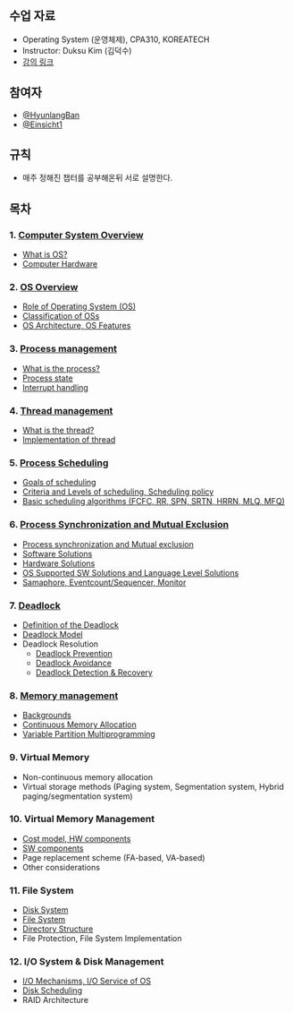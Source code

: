 ## 수업 자료
- Operating System (운영체제), CPA310, KOREATECH
- Instructor: Duksu Kim (김덕수)
- [강의 링크](https://www.youtube.com/playlist?list=PLBrGAFAIyf5rby7QylRc6JxU5lzQ9c4tN)

## 참여자
- [@HyunlangBan](https://github.com/HyunlangBan)
- [@Einsicht1](https://github.com/Einsicht1)

## 규칙
- 매주 정해진 챕터를 공부해온뒤 서로 설명한다.

## 목차
### 1. [Computer System Overview](L1_computer_System_Overview)
- [What is OS?](L1_computer_System_Overview/Computer_HW.md)
- [Computer Hardware](L1_computer_System_Overview/Computer_HW.md)

### 2. [OS Overview](L2_OS_Overview)
- [Role of Operating System (OS)](L2_OS_Overview/1_Role_of_Operating_System.md)
- [Classification of OSs](L2_OS_Overview/2_Classification_of_OS.md)
- [OS Architecture, OS Features](L2_OS_Overview/3_Architecture_Feature_of_OS.md)

### 3. [Process management](L3_Process_Management)
- [What is the process?](L3_Process_Management/1_What_is_the_process_and_process_state.md)
- [Process state](L3_Process_Management/1_What_is_the_process_and_process_state.md)
- [Interrupt handling](L3_Process_Management/2_Interrupt_Handling.md)

### 4. [Thread management](L4_Thread_Management)
- [What is the thread?](L4_Thread_Management/1_Implementation_of_thread.md)
- [Implementation of thread](L4_Thread_Management/1_Implementation_of_thread.md)

### 5. [Process Scheduling](https://github.com/studyhaja/Hello_OS/tree/main/L5_Process_Scheduling)
- [Goals of scheduling](https://github.com/studyhaja/Hello_OS/tree/main/L5_Process_Scheduling/1_Goals_of_scheduling.md)
- [Criteria and Levels of scheduling, Scheduling policy](https://github.com/studyhaja/Hello_OS/tree/main/L5_Process_Scheduling/2_Criteria_and_Levels_of_scheduling.md)
- [Basic scheduling algorithms (FCFC, RR, SPN, SRTN, HRRN, MLQ, MFQ)](https://github.com/studyhaja/Hello_OS/tree/main/L5_Process_Scheduling/4_Scheduling_algorithm.md)

### 6. [Process Synchronization and Mutual Exclusion](https://github.com/studyhaja/Hello_OS/tree/main/L6_Process_synchronization_and_Mutual_Exclusion)
- [Process synchronization and Mutual exclusion](https://github.com/studyhaja/Hello_OS/blob/main/L6_Process_synchronization_and_Mutual_Exclusion/1_Process_Synchronization_and_Multi_Exclusion.md)
- [Software Solutions](https://github.com/studyhaja/Hello_OS/blob/main/L6_Process_synchronization_and_Mutual_Exclusion/2_Software_Solutions.md)
- [Hardware Solutions](https://github.com/studyhaja/Hello_OS/blob/main/L6_Process_synchronization_and_Mutual_Exclusion/3_Hareware_Solutions.md)
- [OS Supported SW Solutions and Language Level Solutions](https://github.com/studyhaja/Hello_OS/blob/main/L6_Process_synchronization_and_Mutual_Exclusion/4_OS_Supported_SW_Solutions_and_Language_level_solution.md)
- [Samaphore, Eventcount/Sequencer, Monitor](https://github.com/studyhaja/Hello_OS/blob/main/L6_Process_synchronization_and_Mutual_Exclusion/5_Semaphore.md)
### 7. [Deadlock](https://github.com/studyhaja/Hello_OS/tree/main/L7_Deadlock)
- [Definition of the Deadlock](https://github.com/studyhaja/Hello_OS/blob/main/L7_Deadlock/1_Deadlock_and_Resource_types.md)
- [Deadlock Model](https://github.com/studyhaja/Hello_OS/blob/main/L7_Deadlock/2_Deadlock_Model.md)
- Deadlock Resolution 
   - [Deadlock Prevention](https://github.com/studyhaja/Hello_OS/blob/main/L7_Deadlock/3_Deadlock_Prevention.md)
   - [Deadlock Avoidance](https://github.com/studyhaja/Hello_OS/blob/main/L7_Deadlock/4_Deadlock_avoidance.md)
   - [Deadlock Detection & Recovery](https://github.com/studyhaja/Hello_OS/blob/main/L7_Deadlock/5_Deadlock_detection_and_recovery.md)

### 8. [Memory management](https://github.com/studyhaja/Hello_OS/tree/main/L8_Memeory_Management)
- [Backgrounds](https://github.com/studyhaja/Hello_OS/blob/main/L8_Memeory_Management/1_backrounds.md)
- [Continuous Memory Allocation](https://github.com/studyhaja/Hello_OS/blob/main/L8_Memeory_Management/2_continous_memory_allocation.md)
- [Variable Partition Multiprogramming](https://github.com/studyhaja/Hello_OS/blob/main/L8_Memeory_Management/3_variable_partition_multiprogramming.md)

### 9. Virtual Memory
- Non-continuous memory allocation
- Virtual storage methods (Paging system, Segmentation system, Hybrid paging/segmentation system)

### 10. Virtual Memory Management
- [Cost model, HW components](https://github.com/studyhaja/Hello_OS/blob/main/L10_Virtual_Memory_Management/1_Cost_model_HW_components.md)
- [SW components](https://github.com/studyhaja/Hello_OS/blob/main/L10_Virtual_Memory_Management/2_sw_components.md)
- Page replacement scheme (FA-based, VA-based)
- Other considerations

### 11. File System
- [Disk System](https://github.com/studyhaja/Hello_OS/blob/main/L11_File_System/1_disk_system.md)
- [File System](https://github.com/studyhaja/Hello_OS/blob/main/L11_File_System/2_file_system_overview.md)
- [Directory Structure](https://github.com/studyhaja/Hello_OS/blob/main/L11_File_System/3_directory_structure.md)
- File Protection, File System Implementation

### 12. I/O System & Disk Management
- [I/O Mechanisms, I/O Service of OS](https://github.com/studyhaja/Hello_OS/blob/main/12.%20IO_System_Disk_Management/1_IO_System.md)
- [Disk Scheduling](https://github.com/studyhaja/Hello_OS/blob/main/12.%20IO_System_Disk_Management/2_disk_scheduling.md)
- RAID Architecture
